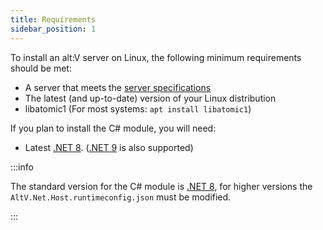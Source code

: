 ```yaml
---
title: Requirements
sidebar_position: 1
---
```


To install an alt:V server on Linux, the following minimum requirements should be met:
- A server that meets the [server specifications](../introduction.md#which-server-specifications-should-i-meet)
- The latest (and up-to-date) version of your Linux distribution
- libatomic1 (For most systems: `apt install libatomic1`)

If you plan to install the C# module, you will need:
- Latest [.NET 8](https://dotnet.microsoft.com/en-us/download/dotnet/8.0). ([.NET 9](https://dotnet.microsoft.com/en-us/download/dotnet/9.0) is also supported)

:::info

The standard version for the C# module is [.NET 8](https://dotnet.microsoft.com/en-us/download/dotnet/8.0), for higher versions the `AltV.Net.Host.runtimeconfig.json` must be modified.

:::